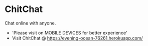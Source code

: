 # ChitChat
Chat online with anyone.
- 'Please visit on MOBILE DEVICES for better experience'
- Visit ChitChat @ https://evening-ocean-76261.herokuapp.com/
